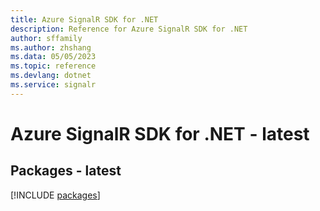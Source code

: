```yaml
---
title: Azure SignalR SDK for .NET
description: Reference for Azure SignalR SDK for .NET
author: sffamily
ms.author: zhshang
ms.data: 05/05/2023
ms.topic: reference
ms.devlang: dotnet
ms.service: signalr
---
```

# Azure SignalR SDK for .NET - latest
## Packages - latest
[!INCLUDE [packages](signalr-index.md)]